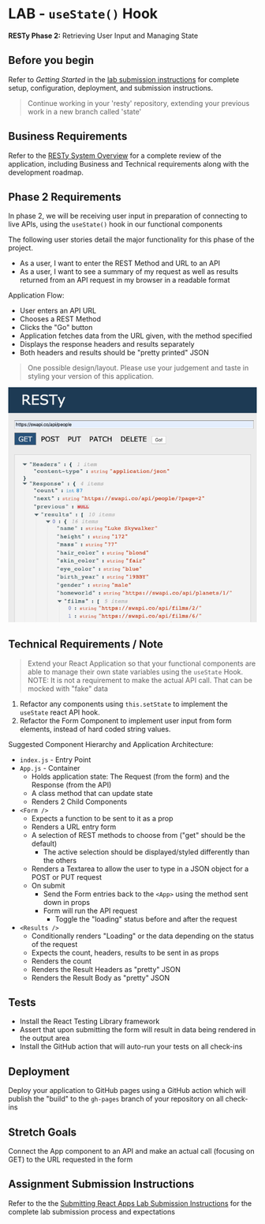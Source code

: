 # LAB - `useState()` Hook

**RESTy Phase 2:** Retrieving User Input and Managing State

## Before you begin

Refer to *Getting Started*  in the [lab submission instructions](../../../reference/submission-instructions/labs/README.md) for complete setup, configuration, deployment, and submission instructions.

> Continue working in your 'resty' repository, extending your previous work in a new branch called 'state'

## Business Requirements

Refer to the [RESTy System Overview](../../apps-and-libraries/resty/README.md) for a complete review of the application, including Business and Technical requirements along with the development roadmap.

## Phase 2 Requirements

In phase 2, we will be receiving user input in preparation of connecting to live APIs, using the `useState()` hook in our functional components

The following user stories detail the major functionality for this phase of the project.

- As a user, I want to enter the REST Method and URL to an API
- As a user, I want to see a summary of my request as well as results returned from an API request in my browser in a readable format

Application Flow:

- User enters an API URL
- Chooses a REST Method
- Clicks the  "Go" button
- Application fetches data from the URL given, with the method specified
- Displays the response headers and results separately
- Both headers and results should be "pretty printed" JSON

> One possible design/layout. Please use your judgement and taste in styling your version of this application.

![Resty](resty.png)

## Technical Requirements / Note

> Extend your React Application so that your functional components are able to manage their own state variables using the `useState` Hook.  
> NOTE: It is not a requirement to make the actual API call. That can be mocked with "fake" data

1. Refactor any components using `this.setState` to implement the `useState` react API hook.
1. Refactor the Form Component to implement user input from form elements, instead of hard coded string values.

Suggested Component Hierarchy and Application Architecture:

- `index.js` - Entry Point
- `App.js` - Container
  - Holds application state: The Request (from the form) and the Response (from the API)
  - A class method that can update state
  - Renders 2 Child Components
- `<Form />`
  - Expects a function to be sent to it as a prop
  - Renders a URL entry form
  - A selection of REST methods to choose from ("get" should be the default)
    - The active selection should be displayed/styled differently than the others
  - Renders a Textarea to allow the user to type in a JSON object for a POST or PUT request
  - On submit
    - Send the Form entries back to the `<App>` using the method sent down in props
    - Form will run the API request
      - Toggle the "loading" status before and after the request
- `<Results />`
  - Conditionally renders "Loading" or the data depending on the status of the request
  - Expects the count, headers, results to be sent in as props
  - Renders the count
  - Renders the Result Headers as "pretty" JSON
  - Renders the Result Body as "pretty" JSON

## Tests

- Install the React Testing Library framework
- Assert that upon submitting the form will result in data being rendered in the output area
- Install the GitHub action that will auto-run your tests on all check-ins

## Deployment

Deploy your application to GitHub pages using a GitHub action which will publish the "build" to the `gh-pages` branch of your repository on all check-ins

## Stretch Goals

Connect the App component to an API and make an actual call (focusing on GET) to the URL requested in the form

## Assignment Submission Instructions

Refer to the the [Submitting React Apps Lab Submission Instructions](../../../reference/submission-instructions/labs/react-apps.md) for the complete lab submission process and expectations
